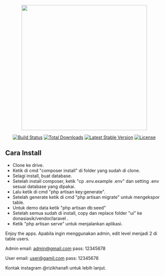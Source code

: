 <p align="center"><a href="https://laravel.com" target="_blank"><img src="https://raw.githubusercontent.com/laravel/art/master/logo-lockup/5%20SVG/2%20CMYK/1%20Full%20Color/laravel-logolockup-cmyk-red.svg" width="400"></a></p>

<p align="center">
<a href="https://travis-ci.org/laravel/framework"><img src="https://travis-ci.org/laravel/framework.svg" alt="Build Status"></a>
<a href="https://packagist.org/packages/laravel/framework"><img src="https://img.shields.io/packagist/dt/laravel/framework" alt="Total Downloads"></a>
<a href="https://packagist.org/packages/laravel/framework"><img src="https://img.shields.io/packagist/v/laravel/framework" alt="Latest Stable Version"></a>
<a href="https://packagist.org/packages/laravel/framework"><img src="https://img.shields.io/packagist/l/laravel/framework" alt="License"></a>
</p>

## Cara Install

- Clone ke drive.
- Ketik di cmd "composer install" di folder yang sudah di clone.
- Selagi install, buat database.
- Setelah install composer, ketik "cp .env.example .env" dan setting .env sesuai database yang dipakai.
- Lalu ketik di cmd "php artisan key:generate".
- Setelah generate ketik di cmd "php artisan migrate" untuk mengekspor table.
- Untuk demo data ketik "php artisan db:seed"
- Setelah semua sudah di install, copy dan replace folder "ui" ke donasiasik/vendor/laravel .
- Ketik "php artisan serve" untuk menjalankan aplikasi.

Enjoy the apps. Apabila ingin menggunakan admin, edit level menjadi 2 di table users.

Admin
email: admin@gmail.com
pass: 12345678

User
email: user@gamil.com
pass: 12345678

Kontak instagram @rizikhanafi untuk lebih lanjut.
